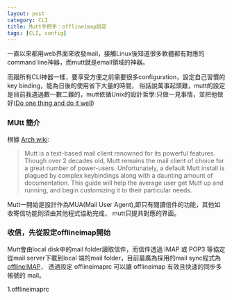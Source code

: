 ```yaml
---
layout: post
category: CLI
title: Mutt手把手：offlineimap設定
tags: [CLI, config]
---
```


一直以來都用web界面來收發mail，接觸Linux後知道很多軟體都有對應的command line神器，而mutt就是email領域的神器。

而跟所有CLI神器一樣，要享受方便之前需要很多configuration，設定自己習慣的key binding，能為日後的使用省下大量的時間，
俗話說萬事起頭難，mutt的設定是目前我遇過數一數二難的，mutt依循Unix的設計哲學:只做一見事情，並把他做好([Do one thing and do it well](http://www.catb.org/esr/writings/taoup/html/ch01s06.html))

<!--more-->

### MUtt 簡介
根據 [Arch wiki](https://wiki.archlinux.org/index.php/Mutt): 

>Mutt is a text-based mail client renowned for its powerful features.
Though over 2 decades old, Mutt remains the mail client of choice for a great number of power-users. 
Unfortunately, a default Mutt install is plagued by complex keybindings along with a daunting amount of documentation. 
This guide will help the average user get Mutt up and running, and begin customizing it to their particular needs.  
  
  
Mutt一開始是設計作為MUA(Mail User Agent),即只有閱讀信件的功能，其他如收寄信功能則須由其他程式協助完成，
mutt只提共對應的界面。



### 收信，先從設定offlineimap開始

Mutt會由local disk中的mail folder讀取信件，而信件透過 IMAP 或 POP3 等協定從mail server下載到local
端的mail folder，目前最廣為採用的mail sync程式為[offlineIMAP](http://www.offlineimap.org/)，
透過設定 offlineimaprc 可以讓 offlineimap 有效且快速的同步多帳號的 mail。

1.offlineimaprc




